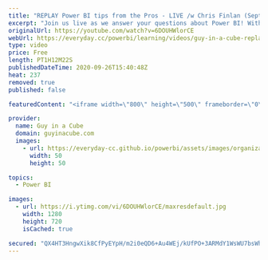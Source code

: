 ```yaml
---
title: "REPLAY Power BI tips from the Pros - LIVE /w Chris Finlan (Sept 26, 2020)"
excerpt: "Join us live as we answer your questions about Power BI! With special guest, Chris Finlan! Get your Power BI Premium per User questions and of course anything else Power BI related.  Connect with Chris: Twitter: https://twitter.com/cmfinlan YouTube: https://www.youtube.com/user/cfinlan Blog: https://christopherfinlan.com/"
originalUrl: https://youtube.com/watch?v=6DOUHWlorCE
webUrl: https://everyday.cc/powerbi/learning/videos/guy-in-a-cube-replay-power-bi-tips-from-the-pros-live-w-chris-finlan-sept-26-2020/
type: video
price: Free
length: PT1H12M22S
publishedDateTime: 2020-09-26T15:40:48Z
heat: 237
removed: true
published: false

featuredContent: "<iframe width=\"800\" height=\"500\" frameborder=\"0\" src=\"https://www.youtube.com/embed/6DOUHWlorCE\" allow=\"accelerometer; autoplay; encrypted-media; gyroscope; picture-in-picture\" allowfullscreen></iframe>"

provider:
  name: Guy in a Cube
  domain: guyinacube.com
  images:
    - url: https://everyday-cc.github.io/powerbi/assets/images/organizations/guyinacube.com-50x50.jpg
      width: 50
      height: 50

topics:
  - Power BI

images:
  - url: https://i.ytimg.com/vi/6DOUHWlorCE/maxresdefault.jpg
    width: 1280
    height: 720
    isCached: true

secured: "QX4HT3HngwXik8CfPyEYpH/m2i0eQD6+Au4WEj/kUfPO+3ARMdY1WsWU7bsWhT7kqfNr3oVupA797zGMtjWzkw9Qg6fY9RLyoOX8sFJnDYcJrN5X1He+BFIJCilO+FRdYwemqX1wCiiuzLe7rbcAKdn7mO1d70jhMD8IoeDGNe3lWcy4ugJ4seuXYoIbaJvZlejBG3WdbcKlMNwsPoh/X+99k8WxvYtKx1MgD7kSknUfzUXx4ygmkMD42+GFc7qD3WtOvzRzGqKNIB+2hGpCPhSSli+JM/Dii2KvDlq3s6GNvZKRC8gVQgYdeuqZ9ytBJg0JLBpGaYxeogOsFOCrwFbjpwFcqkp21nrs2yggm2uc7V3uikqqCLjvf1XJrUCGTMsCS0+HCBiiO6j6gZcY5AshGTkQQ1YNne0BGpsKvEE=;AZ9tQlDWUUpWseYHGRhb+g=="
---
```



